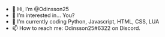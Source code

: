 - 👋 Hi, I’m @Odinsson25
- 👀 I’m interested in... You?
- 🌱 I’m currently coding Python, Javascript, HTML, CSS, LUA
- 📫 How to reach me: Odinsson25#6322 on Discord.
